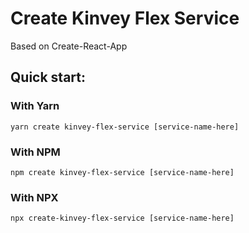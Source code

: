 # Create Kinvey Flex Service
Based on Create-React-App

## Quick start:
### With Yarn
`yarn create kinvey-flex-service [service-name-here]`
### With NPM
`npm create kinvey-flex-service [service-name-here]`
### With NPX
`npx create-kinvey-flex-service [service-name-here]`
